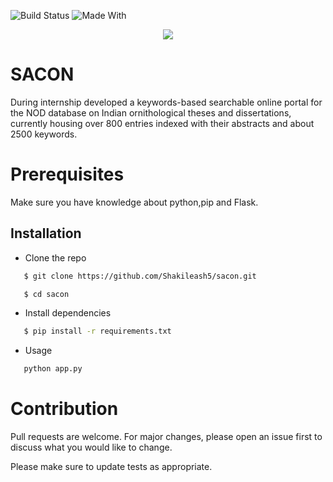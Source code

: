 ![Build Status](https://img.shields.io/badge/build-completed-brightgreen?style=for-the-badge&logo=appveyor)
![Made With](https://img.shields.io/badge/Made%20With-Flask-lightblue?style=for-the-badge&logo=appveyor)
<div align="center">
    <img src="https://www.sacon.in/nod/assets/sacon_header.png" >

</div>

# SACON
During internship developed a keywords-based searchable online
portal for the NOD database on Indian ornithological theses and dissertations, currently
housing over 800 entries indexed with their abstracts and about 2500 keywords.


# Prerequisites
Make sure you have knowledge about python,pip and Flask. 

## Installation

* Clone the repo
```sh
   $ git clone https://github.com/Shakileash5/sacon.git
```
```sh
   $ cd sacon
```
* Install dependencies
```sh
   $ pip install -r requirements.txt
```
* Usage
```sh
   python app.py
```
# Contribution
Pull requests are welcome. For major changes, please open an issue first to discuss what you would like to change.

Please make sure to update tests as appropriate.
